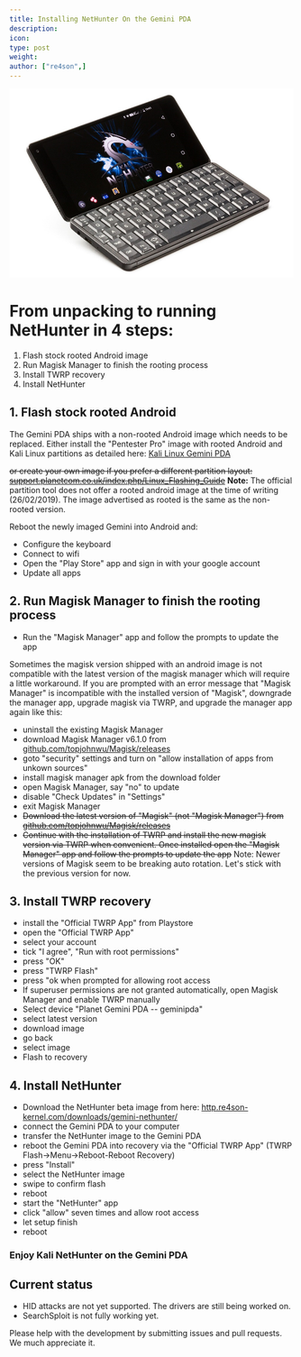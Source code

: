```yaml
---
title: Installing NetHunter On the Gemini PDA
description:
icon:
type: post
weight:
author: ["re4son",]
---
```


![](NetHunter-Gemini_tiny.png)

# From unpacking to running NetHunter in 4 steps:

1. Flash stock rooted Android image
2. Run Magisk Manager to finish the rooting process
3. Install TWRP recovery
4. Install NetHunter

## 1. Flash stock rooted Android

The Gemini PDA ships with a non-rooted Android image which needs to be replaced.
Either install the "Pentester Pro" image with rooted Android and Kali Linux partitions as detailed here: [Kali Linux Gemini PDA](/docs/arm/kali-linux-gem-pda/)

~~or create your own image if you prefer a different partition layout:
[support.planetcom.co.uk/index.php/Linux_Flashing_Guide](https://support.planetcom.co.uk/index.php/Linux_Flashing_Guide)~~
**Note:** The official partition tool does not offer a rooted android image at the time of writing (26/02/2019). The image advertised as rooted is the same as the non-rooted version.

Reboot the newly imaged Gemini into Android and:
- Configure the keyboard
- Connect to wifi
- Open the "Play Store" app and sign in with your google account
- Update all apps

## 2. Run Magisk Manager to finish the rooting process

- Run the "Magisk Manager" app and follow the prompts to update the app

Sometimes the magisk version shipped with an android image is not compatible with the latest version of the magisk manager which will require a little workaround.
If you are prompted with an error message that "Magisk Manager" is incompatible with the installed version of "Magisk", downgrade the manager app, upgrade magisk via TWRP, and upgrade the manager app again like this:
- uninstall the existing Magisk Manager
- download Magisk Manager v6.1.0 from [github.com/topjohnwu/Magisk/releases](https://github.com/topjohnwu/Magisk/releases)
- goto "security" settings and turn on "allow installation of apps from unkown sources"
- install magisk manager apk from the download folder
- open Magisk Manager, say "no" to update
- disable "Check Updates" in "Settings"
- exit Magisk Manager
- ~~Download the latest version of "Magisk" (not "Magisk Manager") from [github.com/topjohnwu/Magisk/releases](https://github.com/topjohnwu/Magisk/releases)~~
- ~~Continue with the installation of TWRP and install the new magisk version via TWRP when convenient. Once installed open the "Magisk Manager" app and follow the prompts to update the app~~
Note: Newer versions of Magisk seem to be breaking auto rotation. Let's stick with the previous version for now.

## 3. Install TWRP recovery

- install the "Official TWRP App" from Playstore
- open the "Official TWRP App"
- select your account
- tick "I agree", "Run with root permissions"
- press "OK"
- press "TWRP Flash"
- press "ok when prompted for allowing root access
- If superuser permissions are not granted automatically, open Magisk Manager and enable TWRP manually
- Select device "Planet Gemini PDA -- geminipda"
- select latest version
- download image
- go back
- select image
- Flash to recovery

## 4. Install NetHunter

- Download the NetHunter beta image from here: [http.re4son-kernel.com/downloads/gemini-nethunter/](http://http.re4son-kernel.com/downloads/gemini-nethunter/)
- connect the Gemini PDA to your computer
- transfer the NetHunter image to the Gemini PDA
- reboot the Gemini PDA into recovery via the "Official TWRP App" (TWRP Flash->Menu->Reboot-Reboot Recovery)
- press "Install"
- select the NetHunter image
- swipe to confirm flash
- reboot
- start the "NetHunter" app
- click "allow" seven times and allow root access
- let setup finish
- reboot

### Enjoy Kali NetHunter on the Gemini PDA

## Current status

- HID attacks are not yet supported. The drivers are still being worked on.
- SearchSploit is not fully working yet.

Please help with the development by submitting issues and pull requests. We much appreciate it.
